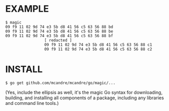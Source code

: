 # EXAMPLE

```
$ magic
09 f9 11 02 9d 74 e3 5b d8 41 56 c5 63 56 88 bd
09 f9 11 02 9d 74 e3 5b d8 41 56 c5 63 56 88 be
09 f9 11 02 9d 74 e3 5b d8 41 56 c5 63 56 88 bf
                 [ redacted ]
                 09 f9 11 02 9d 74 e3 5b d8 41 56 c5 63 56 88 c1
                 09 f9 11 02 9d 74 e3 5b d8 41 56 c5 63 56 88 c2
```

# INSTALL

```
$ go get github.com/mcandre/mcandre/go/magic/...
```

(Yes, include the ellipsis as well, it's the magic Go syntax for downloading, building, and installing all components of a package, including any libraries and command line tools.)
